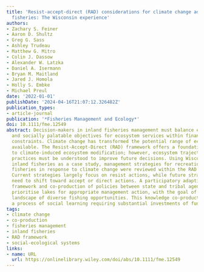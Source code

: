 ```yaml
---
title: 'Resist-accept-direct (RAD) considerations for climate change adaptation in
  fisheries: The Wisconsin experience'
authors:
- Zachary S. Feiner
- Aaron D. Shultz
- Greg G. Sass
- Ashley Trudeau
- Matthew G. Mitro
- Colin J. Dassow
- Alexander W. Latzka
- Daniel A. Isermann
- Bryan M. Maitland
- Jared J. Homola
- Holly S. Embke
- Michael Preul
date: '2022-01-01'
publishDate: '2024-04-16T21:07:12.326482Z'
publication_types:
- article-journal
publication: '*Fisheries Management and Ecology*'
doi: 10.1111/fme.12549
abstract: Decision-makers in inland fisheries management must balance ecologically
  and socially palatable objectives for ecosystem services within financial or physical
  constraints. Climate change has transformed the potential range of ecosystem services
  available. The Resist-Accept-Direct (RAD) framework offers a foundation for responding
  to climate-induced ecosystem modification; however, ecosystem trajectories and current
  practices must be understood to improve future decisions. Using Wisconsin's diverse
  inland fisheries as a case study, management strategies for recreational and subsistence
  fisheries in response to climate change were reviewed within the RAD framework.
  Current strategies largely focus on resist actions, while future strategies may
  need to shift toward accept or direct actions. A participatory adaptive management
  framework and co-production of policies between state and tribal agencies could
  prioritise lakes for appropriate management action, with the goal of providing a
  landscape of diverse fishing opportunities. This knowledge co-production represents
  a process of social learning requiring substantial investments of funding and time.
tags:
- climate change
- co-production
- fisheries management
- inland fisheries
- RAD framework
- social-ecological systems
links:
- name: URL
  url: https://onlinelibrary.wiley.com/doi/abs/10.1111/fme.12549
---
```


